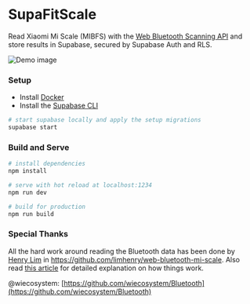 # SupaFitScale

Read Xiaomi Mi Scale (MIBFS) with the [Web Bluetooth Scanning API](https://googlechrome.github.io/samples/web-bluetooth/scan.html) and store results in Supabase, secured by Supabase Auth and RLS.

![Demo image](https://i.imgur.com/xnbdyzO.jpg)

### Setup

- Install [Docker](https://docs.docker.com/get-docker/)
- Install the [Supabase CLI](https://supabase.com/docs/guides/cli)

```bash
# start supabase locally and apply the setup migrations
supabase start
```

### Build and Serve

```bash
# install dependencies
npm install

# serve with hot reload at localhost:1234
npm run dev

# build for production
npm run build
```

### Special Thanks

All the hard work around reading the Bluetooth data has been done by [Henry Lim](https://twitter.com/henrylim96) in https://github.com/limhenry/web-bluetooth-mi-scale. Also read [this article](https://dev.to/henrylim96/reading-xiaomi-mi-scale-data-with-web-bluetooth-scanning-api-1mb9) for detailed explanation on how things work.

@wiecosystem: [https://github.com/wiecosystem/Bluetooth](https://github.com/wiecosystem/Bluetooth)
